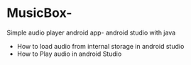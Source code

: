 # MusicBox-
Simple audio player android app- android studio with java 
 
- How to load audio from internal storage in android studio
- How to Play audio in android Studio
